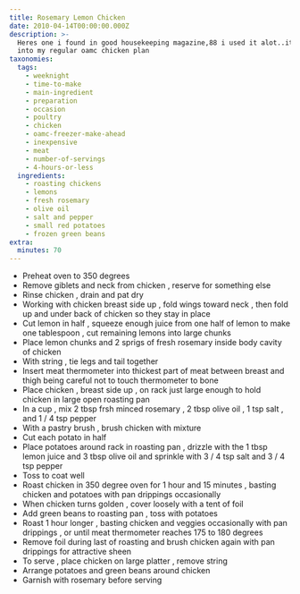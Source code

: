 ```yaml
---
title: Rosemary Lemon Chicken
date: 2010-04-14T00:00:00.000Z
description: >-
  Heres one i found in good housekeeping magazine,88 i used it alot..it goes
  into my regular oamc chicken plan
taxonomies:
  tags:
    - weeknight
    - time-to-make
    - main-ingredient
    - preparation
    - occasion
    - poultry
    - chicken
    - oamc-freezer-make-ahead
    - inexpensive
    - meat
    - number-of-servings
    - 4-hours-or-less
  ingredients:
    - roasting chickens
    - lemons
    - fresh rosemary
    - olive oil
    - salt and pepper
    - small red potatoes
    - frozen green beans
extra:
  minutes: 70
---
```

 - Preheat oven to 350 degrees
 - Remove giblets and neck from chicken , reserve for something else
 - Rinse chicken , drain and pat dry
 - Working with chicken breast side up , fold wings toward neck , then fold up and under back of chicken so they stay in place
 - Cut lemon in half , squeeze enough juice from one half of lemon to make one tablespoon , cut remaining lemons into large chunks
 - Place lemon chunks and 2 sprigs of fresh rosemary inside body cavity of chicken
 - With string , tie legs and tail together
 - Insert meat thermometer into thickest part of meat between breast and thigh being careful not to touch thermometer to bone
 - Place chicken , breast side up , on rack just large enough to hold chicken in large open roasting pan
 - In a cup , mix 2 tbsp frsh minced rosemary , 2 tbsp olive oil , 1 tsp salt , and 1 / 4 tsp pepper
 - With a pastry brush , brush chicken with mixture
 - Cut each potato in half
 - Place potatoes around rack in roasting pan , drizzle with the 1 tbsp lemon juice and 3 tbsp olive oil and sprinkle with 3 / 4 tsp salt and 3 / 4 tsp pepper
 - Toss to coat well
 - Roast chicken in 350 degree oven for 1 hour and 15 minutes , basting chicken and potatoes with pan drippings occasionally
 - When chicken turns golden , cover loosely with a tent of foil
 - Add green beans to roasting pan , toss with potatoes
 - Roast 1 hour longer , basting chicken and veggies occasionally with pan drippings , or until meat thermometer reaches 175 to 180 degrees
 - Remove foil during last of roasting and brush chicken again with pan drippings for attractive sheen
 - To serve , place chicken on large platter , remove string
 - Arrange potatoes and green beans around chicken
 - Garnish with rosemary before serving
